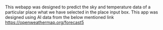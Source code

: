 This webapp was designed to predict the sky and temperature data of a particular place what we have selected in the place input box.
This app was designed using AI data from the below mentioned link https://openweathermap.org/forecast5 
